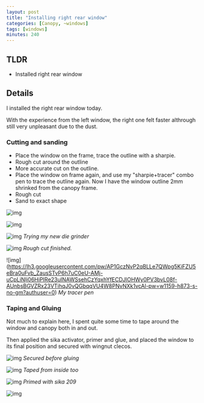 ```yaml
---
layout: post
title: "Installing right rear window"
categories: [Canopy, ~windows]
tags: [windows]
minutes: 240
---
```


## TLDR

- Installed right rear window

## Details

I installed the right rear window today.

With the experience from the left window, the right one felt faster althrough still very unpleasant due to the dust.

### Cutting and sanding

- Place the window on the frame, trace the outline with a sharpie.
- Rough cut around the outline
- More accurate cut on the outline.
- Place the window on frame again, and use my "sharpie+tracer" combo pen to trace the outline again. Now I have the window outline 2mm shrinked from the canopy frame.
- Rough cut
- Sand to exact shape

![img](https://lh3.googleusercontent.com/pw/AP1GczOeniuA16Kx887pUlVN0qb3ThODqC5qrB6AGs1cDUy9ZmqcjBFo0EJ2yVaQffSBG1m5nhNXyK1Kqk5xNw_3fOc_ge934VgpdC6BcGn9NImAhchX034Q2sdmKOf6eCtCc0IWZUWeRgHSjrKj9YC49tq8Xg=w1159-h873-s-no-gm?authuser=0)

![img](https://lh3.googleusercontent.com/pw/AP1GczPi4q24Ni6tUPadwyuWxNrrkGWpvwXQOUPSYj7S71_1L2X5mpUhC2zXZh22IjH4E8J8mx2sxJvjkPtNjZmx7IySU2IyJQKWi21TMqkwOVSedMd6O8j1PJ5SV8wVIqFkmVfcGfaEMm3lrKfMsiX1_SYCmw=w1159-h873-s-no-gm?authuser=0)

![img](https://lh3.googleusercontent.com/pw/AP1GczMiOROUl0YvuKj11nQmqmR5i_dhbREP6D_UQ8Nn-6T86LcU8u5ONpKgDb0VMI32Ncq2A0SzEsAPCTug62pwHEbv2hGqnTScfVd07xq67hsW9Q8gOPPvSeMiTXIwy2CX97YAq9muqySDnyKAqLys912fmA=w1159-h873-s-no-gm?authuser=0)
_Trying my new die grinder_

![img](https://lh3.googleusercontent.com/pw/AP1GczPUcHKhMzVuFCWewQoh7B2MvIWCceS3oMXq2aFjBMqFjnLOcs5AUpkgERuQwbpuCgBaHS3f29-av9Rqe3sNm642c5n6TRf_1NX9M45fdOtg6a16ttWRzDJHNsK8N2_7Rz17Zlsdw9in8eGnqJJGlkn5GA=w1159-h873-s-no-gm?authuser=0)
_Rough cut finished._

![img]
(<https://lh3.googleusercontent.com/pw/AP1GczNvP2qBLLe7QWpg5KiFZU5eBra0uFvb_ZausSTvP6h7uC0eU-AMj-uCpLiNIj06HiPIRe23uINAWSsehCzYqxhYfECDJlOHWy0PV3bvL08f-AUnbsBGVZRx23VTihqJ0vQGbqqVU4W8PNvNXk1vcAl-pw=w1159-h873-s-no-gm?authuser=0>)
_My tracer pen_

### Taping and Gluing

Not much to explain here, I spent quite some time to tape around the window and canopy both in and out.

Then applied the sika activator, primer and glue, and placed the window to its final position and secured with wingnut clecos.

![img](https://lh3.googleusercontent.com/pw/AP1GczN-xcb1QD4gehoDlRZEoTPyhia8kMK8t37-Qx44DOlwae4oBLFb9QIy8Y8GHtaqtq58P7ZCOQpInjEr0ol1d5xKDbeqScNCoKWbi-YEl7Lj9cxctr87CJDFBFXi7i2_hJLQGwT3gpbEg_YEE57o5uWlew=w1159-h873-s-no-gm?authuser=0)
_Secured before gluing_

![img](https://lh3.googleusercontent.com/pw/AP1GczOOHmSL5WhpO28oBZm_P18RBAM76vb0Kj2hzwHnI6fFxHuPPm_ODs5Y1B-siUTZBe6CelyEK_mwdpsyGtpzA760w4ibdalMYvzeVgvOS94Fp_s6Nko0nQza0AqS_iZRFLSdVcPLYZ5U_LoyeLVXzskQzg=w657-h873-s-no-gm?authuser=0)
_Taped from inside too_

![img](https://lh3.googleusercontent.com/pw/AP1GczOzEhGZgrO7asoOkNYGMG9-7de0LrZL22gW0XLZGvyylDGQBbVt9C9snwEalGUfhZ6SiHxEeaNInhqrIP4HHwQUeRNxuLI6DQKbuhXAaGRSLRgA0b1_f4v9BOHk-VV5lZ13nIe6OzxdudqA5kGeO9SnCg=w1159-h873-s-no-gm?authuser=0)
_Primed with sika 209_

![img](https://lh3.googleusercontent.com/pw/AP1GczOwOusXhH6QGq2XgAk_93adzGLzZcgLGj55qyoJzvuQbHvfCRjg_R4i8vLKhIi8FxYAfyO18B-jy4gZDPxPFrhKRzLheWXjJ66gAhsSk478YWB4C_qiv8tjYkVR4w-BvEsZ7Ik7SEj1DUayejSbluSOtQ=w1159-h873-s-no-gm?authuser=0)

